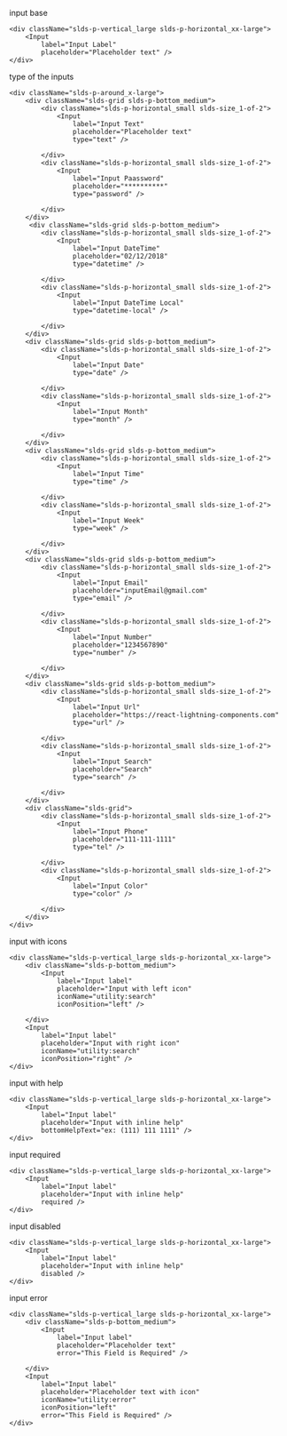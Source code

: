 input base

    <div className="slds-p-vertical_large slds-p-horizontal_xx-large">
        <Input
            label="Input Label"
            placeholder="Placeholder text" />
    </div>


type of the inputs

    <div className="slds-p-around_x-large">
        <div className="slds-grid slds-p-bottom_medium">
            <div className="slds-p-horizontal_small slds-size_1-of-2">
                <Input
                    label="Input Text"
                    placeholder="Placeholder text"
                    type="text" />

            </div>
            <div className="slds-p-horizontal_small slds-size_1-of-2">
                <Input
                    label="Input Paassword"
                    placeholder="**********"
                    type="password" />

            </div>
        </div>
         <div className="slds-grid slds-p-bottom_medium">
            <div className="slds-p-horizontal_small slds-size_1-of-2">
                <Input
                    label="Input DateTime"
                    placeholder="02/12/2018"
                    type="datetime" />

            </div>
            <div className="slds-p-horizontal_small slds-size_1-of-2">
                <Input
                    label="Input DateTime Local"
                    type="datetime-local" />

            </div>
        </div>
        <div className="slds-grid slds-p-bottom_medium">
            <div className="slds-p-horizontal_small slds-size_1-of-2">
                <Input
                    label="Input Date"
                    type="date" />

            </div>
            <div className="slds-p-horizontal_small slds-size_1-of-2">
                <Input
                    label="Input Month"
                    type="month" />

            </div>
        </div>
        <div className="slds-grid slds-p-bottom_medium">
            <div className="slds-p-horizontal_small slds-size_1-of-2">
                <Input
                    label="Input Time"
                    type="time" />

            </div>
            <div className="slds-p-horizontal_small slds-size_1-of-2">
                <Input
                    label="Input Week"
                    type="week" />

            </div>
        </div>
        <div className="slds-grid slds-p-bottom_medium">
            <div className="slds-p-horizontal_small slds-size_1-of-2">
                <Input
                    label="Input Email"
                    placeholder="inputEmail@gmail.com"
                    type="email" />

            </div>
            <div className="slds-p-horizontal_small slds-size_1-of-2">
                <Input
                    label="Input Number"
                    placeholder="1234567890"
                    type="number" />

            </div>
        </div>
        <div className="slds-grid slds-p-bottom_medium">
            <div className="slds-p-horizontal_small slds-size_1-of-2">
                <Input
                    label="Input Url"
                    placeholder="https://react-lightning-components.com"
                    type="url" />

            </div>
            <div className="slds-p-horizontal_small slds-size_1-of-2">
                <Input
                    label="Input Search"
                    placeholder="Search"
                    type="search" />

            </div>
        </div>
        <div className="slds-grid">
            <div className="slds-p-horizontal_small slds-size_1-of-2">
                <Input
                    label="Input Phone"
                    placeholder="111-111-1111"
                    type="tel" />

            </div>
            <div className="slds-p-horizontal_small slds-size_1-of-2">
                <Input
                    label="Input Color"
                    type="color" />

            </div>
        </div>
    </div>


input with icons

    <div className="slds-p-vertical_large slds-p-horizontal_xx-large">
        <div className="slds-p-bottom_medium">
            <Input
                label="Input label"
                placeholder="Input with left icon"
                iconName="utility:search"
                iconPosition="left" />

        </div>
        <Input
            label="Input label" 
            placeholder="Input with right icon"
            iconName="utility:search"
            iconPosition="right" />
    </div>


input with help

    <div className="slds-p-vertical_large slds-p-horizontal_xx-large">
        <Input
            label="Input label"
            placeholder="Input with inline help"
            bottomHelpText="ex: (111) 111 1111" />
    </div>


input required

    <div className="slds-p-vertical_large slds-p-horizontal_xx-large">
        <Input
            label="Input label"
            placeholder="Input with inline help"
            required />
    </div>


input disabled

    <div className="slds-p-vertical_large slds-p-horizontal_xx-large">
        <Input
            label="Input label"
            placeholder="Input with inline help"
            disabled />
    </div>


input error

    <div className="slds-p-vertical_large slds-p-horizontal_xx-large">
        <div className="slds-p-bottom_medium">
            <Input
                label="Input label"
                placeholder="Placeholder text"
                error="This Field is Required" />

        </div>
        <Input
            label="Input label" 
            placeholder="Placeholder text with icon"
            iconName="utility:error"
            iconPosition="left"
            error="This Field is Required" />
    </div>
